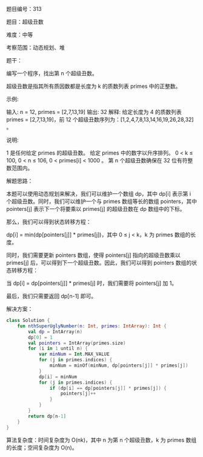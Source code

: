 题目编号：313

题目：超级丑数

难度：中等

考察范围：动态规划、堆

题干：

编写一个程序，找出第 n 个超级丑数。

超级丑数是指其所有质因数都是长度为 k 的质数列表 primes 中的正整数。

示例:

输入: n = 12, primes = [2,7,13,19]
输出: 32 
解释: 给定长度为 4 的质数列表 primes = [2,7,13,19]，前 12 个超级丑数序列为：[1,2,4,7,8,13,14,16,19,26,28,32] 。

说明:

1 是任何给定 primes 的超级丑数。
 给定 primes 中的数字以升序排列。
0 < k ≤ 100, 0 < n ≤ 106, 0 < primes[i] < 1000 。
第 n 个超级丑数确保在 32 位有符整数范围内。

解题思路：

本题可以使用动态规划来解决，我们可以维护一个数组 dp，其中 dp[i] 表示第 i 个超级丑数。同时，我们可以维护一个与 primes 数组等长的数组 pointers，其中 pointers[j] 表示下一个将要乘以 primes[j] 的超级丑数在 dp 数组中的下标。

那么，我们可以得到状态转移方程：

dp[i] = min(dp[pointers[j]] * primes[j])，其中 0 ≤ j < k，k 为 primes 数组的长度。

同时，我们需要更新 pointers 数组，使得 pointers[j] 指向的超级丑数乘以 primes[j] 后，可以得到下一个超级丑数。因此，我们可以得到 pointers 数组的状态转移方程：

当 dp[i] = dp[pointers[j]] * primes[j] 时，我们需要将 pointers[j] 加 1。

最后，我们只需要返回 dp[n-1] 即可。

解决方案：

```kotlin
class Solution {
    fun nthSuperUglyNumber(n: Int, primes: IntArray): Int {
        val dp = IntArray(n)
        dp[0] = 1
        val pointers = IntArray(primes.size)
        for (i in 1 until n) {
            var minNum = Int.MAX_VALUE
            for (j in primes.indices) {
                minNum = minOf(minNum, dp[pointers[j]] * primes[j])
            }
            dp[i] = minNum
            for (j in primes.indices) {
                if (dp[i] == dp[pointers[j]] * primes[j]) {
                    pointers[j]++
                }
            }
        }
        return dp[n-1]
    }
}
```

算法复杂度：时间复杂度为 O(nk)，其中 n 为第 n 个超级丑数，k 为 primes 数组的长度；空间复杂度为 O(n)。